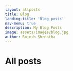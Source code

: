 ```yaml
---
layout: allposts
title: Blog
landing-title: 'Blog posts'
nav-menu: true
description: My Blog Posts
image: assets/images/blog.jpg
author: Rojesh Shrestha
---
```


<h1>All posts</h1>
